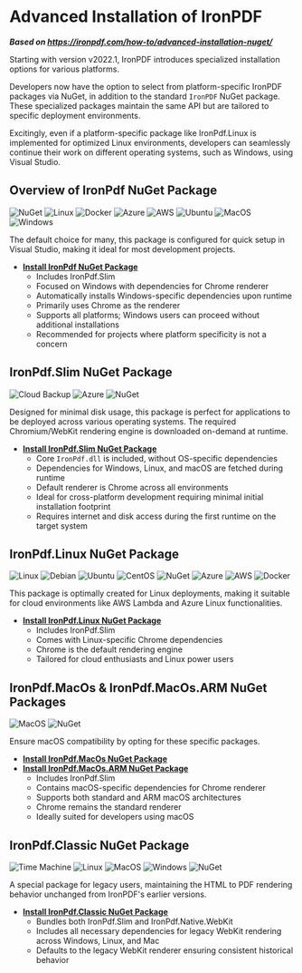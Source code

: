 # Advanced Installation of IronPDF

***Based on <https://ironpdf.com/how-to/advanced-installation-nuget/>***


Starting with version v2022.1, IronPDF introduces specialized installation options for various platforms.

Developers now have the option to select from platform-specific IronPDF packages via NuGet, in addition to the standard `IronPDF` NuGet package. These specialized packages maintain the same API but are tailored to specific deployment environments.

Excitingly, even if a platform-specific package like IronPdf.Linux is implemented for optimized Linux environments, developers can seamlessly continue their work on different operating systems, such as Windows, using Visual Studio.

## Overview of IronPdf NuGet Package

![NuGet](https://img.icons8.com/windows/72/000000/nuget.png)
![Linux](https://img.icons8.com/color/72/000000/linux--v1.png)
![Docker](https://img.icons8.com/color/72/000000/docker.png)
![Azure](https://img.icons8.com/fluency/72/000000/azure-1.png)
![AWS](https://img.icons8.com/color/72/000000/amazon-web-services.png)
![Ubuntu](https://img.icons8.com/color/72/000000/ubuntu--v1.png)
![MacOS](https://img.icons8.com/color/72/000000/mac-client.png)
![Windows](https://img.icons8.com/color/72/000000/windows-logo.png)

The default choice for many, this package is configured for quick setup in Visual Studio, making it ideal for most development projects.

- **[Install IronPdf NuGet Package](https://www.nuget.org/packages/IronPdf/)**
  - Includes IronPdf.Slim
  - Focused on Windows with dependencies for Chrome renderer
  - Automatically installs Windows-specific dependencies upon runtime
  - Primarily uses Chrome as the renderer
  - Supports all platforms; Windows users can proceed without additional installations
  - Recommended for projects where platform specificity is not a concern

## IronPdf.Slim NuGet Package

![Cloud Backup](https://img.icons8.com/color/72/000000/cloud-backup-restore.png)
![Azure](https://img.icons8.com/fluency/72/000000/azure-1.png)
![NuGet](https://img.icons8.com/windows/72/000000/nuget.png)

Designed for minimal disk usage, this package is perfect for applications to be deployed across various operating systems. The required Chromium/WebKit rendering engine is downloaded on-demand at runtime.

- **[Install IronPdf.Slim NuGet Package](https://www.nuget.org/packages/IronPdf.Slim/)**
  - Core `IronPdf.dll` is included, without OS-specific dependencies
  - Dependencies for Windows, Linux, and macOS are fetched during runtime
  - Default renderer is Chrome across all environments
  - Ideal for cross-platform development requiring minimal initial installation footprint
  - Requires internet and disk access during the first runtime on the target system

## IronPdf.Linux NuGet Package

![Linux](https://img.icons8.com/color/72/000000/linux--v1.png)
![Debian](https://img.icons8.com/color/72/000000/debian.png)
![Ubuntu](https://img.icons8.com/color/72/000000/ubuntu.png)
![CentOS](https://img.icons8.com/color/72/000000/centos.png)
![NuGet](https://img.icons8.com/windows/72/000000/nuget.png)
![Azure](https://img.icons8.com/fluency/72/000000/azure-1.png)
![AWS](https://img.icons8.com/color/72/000000/amazon-web-services.png)
![Docker](https://img.icons8.com/color/72/000000/docker.png)

This package is optimally created for Linux deployments, making it suitable for cloud environments like AWS Lambda and Azure Linux functionalities.

- **[Install IronPdf.Linux NuGet Package](https://www.nuget.org/packages/IronPdf.Linux/)**
  - Includes IronPdf.Slim
  - Comes with Linux-specific Chrome dependencies
  - Chrome is the default rendering engine
  - Tailored for cloud enthusiasts and Linux power users

## IronPdf.MacOs & IronPdf.MacOs.ARM NuGet Packages

![MacOS](https://img.icons8.com/color/72/000000/mac-client.png)
![NuGet](https://img.icons8.com/windows/72/000000/nuget.png)

Ensure macOS compatibility by opting for these specific packages.

- **[Install IronPdf.MacOs NuGet Package](https://www.nuget.org/packages/IronPdf.MacOs/)**
- **[Install IronPdf.MacOs.ARM NuGet Package](https://www.nuget.org/packages/IronPdf.MacOs.ARM/)**
  - Includes IronPdf.Slim
  - Contains macOS-specific dependencies for Chrome renderer
  - Supports both standard and ARM macOS architectures
  - Chrome remains the standard renderer
  - Ideally suited for developers using macOS

## IronPdf.Classic NuGet Package

![Time Machine](https://img.icons8.com/office/72/000000/time-machine--v1.png)
![Linux](https://img.icons8.com/color/72/000000/linux--v1.png)
![MacOS](https://img.icons8.com/color/72/000000/mac-client.png)
![Windows](https://img.icons8.com/color/72/000000/windows-logo.png)
![NuGet](https://img.icons8.com/windows/72/000000/nuget.png)

A special package for legacy users, maintaining the HTML to PDF rendering behavior unchanged from IronPDF's earlier versions.

- **[Install IronPdf.Classic NuGet Package](https://www.nuget.org/packages/IronPdf.Classic/)**
  - Bundles both IronPdf.Slim and IronPdf.Native.WebKit
  - Includes all necessary dependencies for legacy WebKit rendering across Windows, Linux, and Mac
  - Defaults to the legacy WebKit renderer ensuring consistent historical behavior